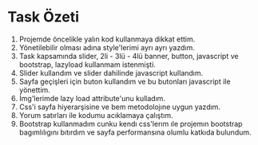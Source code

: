 # Task Özeti #
1. Projemde öncelikle yalın kod kullanmaya dikkat ettim.
2. Yönetilebilir olması adına style'lerimi ayrı ayrı yazdım.
3. Task kapsamında slider, 2li - 3lü - 4lü banner, button, javascript ve bootstrap, lazyload kullanmam istenmişti.
4. Slider kullandım ve slider dahilinde javascript kullandım.
5. Sayfa geçişleri için buton kullandım ve bu butonları javascript ile yönettim.
7. İmg'lerimde lazy load attribute'unu kulladım.
8. Css'i sayfa hiyerarşisine ve bem metodolojıne uygun yazdım.
9. Yorum satırları ile kodumu acıklamaya çalıştım.
10. Bootstrap kullanmadım cunku kendı css'lerım ıle projemın bootstrap bagımlılıgını bıtırdım ve sayfa performansına olumlu katkıda bulundum.
